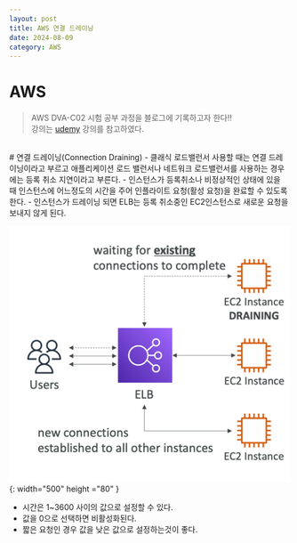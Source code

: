 ```yaml
---
layout: post
title: AWS 연결 드레이닝
date: 2024-08-09
category: AWS
---
```


# AWS

> AWS DVA-C02 시험 공부 과정을 블로그에 기록하고자 한다!! <br>
> 강의는 [udemy](https://www.udemy.com/share/105Hxw3@0cQdz1131EH9l6miYRGC7Z2Im8bmTMdAo7U-M_IUQA0101eYlVeFerKpk6CkYQwlDA==/) 강의를 참고하였다.

<br>
# 연결 드레이닝(Connection Draining)
- 클래식 로드밸런서 사용할 때는 연결 드레이닝이라고 부르고 애플리케이션 로드 밸런서나 네트워크 로드밸런서를 사용하는 경우에는 등록 취소 지연이라고 부른다.
- 인스턴스가 등록취소나 비정상적인 상태에 있을 때 인스턴스에 어느정도의 시간을 주어 인플라이트 요청(활성 요청)을 완료할 수 있도록 한다.
- 인스턴스가 드레이닝 되면 ELB는 등록 취소중인 EC2인스턴스로 새로운 요청을 보내지 않게 된다. 

![alt text](\public\img\aws13-1.png){: width="500" height ="80" }
- 시간은 1~3600 사이의 값으로 설정할 수 있다. 
- 값을 0으로 선택하면 비활성화된다. 
- 짧은 요청인 경우 값을 낮은 값으로 설정하는것이 좋다.

